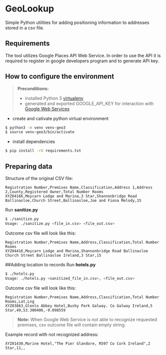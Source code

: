 # GeoLookup
Simple Python utilities for adding positioning information to addresses stored in a csv file.
## Requirements
The tool utilizes Google Places API Web Service. In order to use the API it is required to register in google developers program and to generate API key. 
## How to configure the environment
> **Preconditions:**
> - installed Python 3 [virtualenv](https://pypi.python.org/pypi/virtualenv)
> - generated and exported GOOGLE_API_KEY for interaction with [Google Web Services](https://developers.google.com/places/web-service/)

- create and cativate python virtual environment
```bash
$ python3 -m venv venv-geo3
$ source venv-geo3/bin/activate
``` 
- install dependencies
```bash
$ pip install -rU requirements.txt
```
## Preparing data
Structure of the original CSV file:
```csv
Registration Number,Premises Name,Classification,Address 1,Address 2,County,Registered Owner,Total Number Rooms
XYZ04166,Moycarn Lodge and Marina,3 Star,Shannonbridge Road Ballinasloe,Church Street,Ballinasloe,Joe and Fiona Melody,15
```
Run **sanitize.py**
```bash
$ ./sanitize.py 
Usage: ./sanitize.py <file_in.csv> <file_out.csv>
```
Outcome csv file will look like this:
```csv
Registration Number,Premises Name,Address,Classification,Total Number Rooms
XYZ04416,Moycarn Lodge and Marina,Shannonbridge Road Ballinasloe Church Street Ballinasloe Ireland,3 Star,15
```
##Adding location to records
Run **hotels.py**
```bash
$ ./hotels.py 
Usage: ./hotels.py <sanitized_file_in.csv>, <file_out.csv>
```
Outcome csv file will look like this:
```csv
Registration Number,Premises Name,Address,Classification,Total Number Rooms,Lat,Lng
XYZ03863,Glenlo Abbey Hotel,Bushy Park Galway. Co Galway Ireland,5 Star,49,53.300406,-9.098559
```
> **Note:**
> When Google Web Service is not able to recognize requested premises, csv outcome file will contain empty string.

Example record with not recognized address:
```csv
XYZ01430,Marine Hotel,"The Pier Glandore, R597 Co Cork Ireland",2 Star,11,,
```

